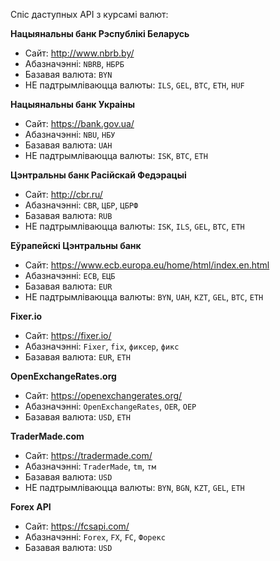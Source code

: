 Спіс даступных API з курсамі валют:

__Нацыянальны банк Рэспублікі Беларусь__
- Сайт: http://www.nbrb.by/
- Абазначэнні: `NBRB`, `НБРБ`
- Базавая валюта: `BYN`
- НЕ падтрымліваюцца валюты: `ILS`, `GEL`, `BTC`, `ETH`, `HUF`

__Нацыянальны банк Украіны__
- Сайт: https://bank.gov.ua/
- Абазначэнні: `NBU`, `НБУ`
- Базавая валюта: `UAH`
- НЕ падтрымліваюцца валюты: `ISK`, `BTC`, `ETH`

__Цэнтральны банк Расійскай Федэрацыі__
- Сайт: http://cbr.ru/
- Абазначэнні: `CBR`, `ЦБР`, `ЦБРФ`
- Базавая валюта: `RUB`
- НЕ падтрымліваюцца валюты: `ISK`, `ILS`, `GEL`, `BTC`, `ETH`

__Еўрапейскі Цэнтральны банк__
- Сайт: https://www.ecb.europa.eu/home/html/index.en.html
- Абазначэнні: `ECB`, `ЕЦБ`
- Базавая валюта: `EUR`
- НЕ падтрымліваюцца валюты: `BYN`, `UAH`, `KZT`, `GEL`, `BTC`, `ETH`

__Fixer.io__
- Сайт: https://fixer.io/
- Абазначэнні: `Fixer`, `fix`, `фиксер`, `фикс`
- Базавая валюта: `EUR`, `ETH`

__OpenExchangeRates.org__
- Сайт: https://openexchangerates.org/
- Абазначэнні: `OpenExchangeRates`, `OER`, `ОЕР`
- Базавая валюта: `USD`, `ETH`

__TraderMade.com__
- Сайт: https://tradermade.com/
- Абазначэнні: `TraderMade`, `tm`, `тм`
- Базавая валюта: `USD`
- НЕ падтрымліваюцца валюты: `BYN`, `BGN`, `KZT`, `GEL`, `ETH`

__Forex API__
- Сайт: https://fcsapi.com/
- Абазначэнні: `Forex`, `FX`, `FC`, `Форекс`
- Базавая валюта: `USD`
